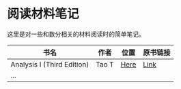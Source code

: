# 阅读材料笔记

这里是对一些和数分相关的材料阅读时的简单笔记。

| 书名 | 作者 | 位置 | 原书链接 |
| - | - | - | - |
| Analysis I (Third Edition) | Tao T | [Here](./Analysis-I-Tao-T/README.md) | [Link](https://lms.umb.sk/pluginfile.php/111477/mod_page/content/5/TerenceTao_Analysis.I.Third.Edition.pdf) |
| ... | | | |